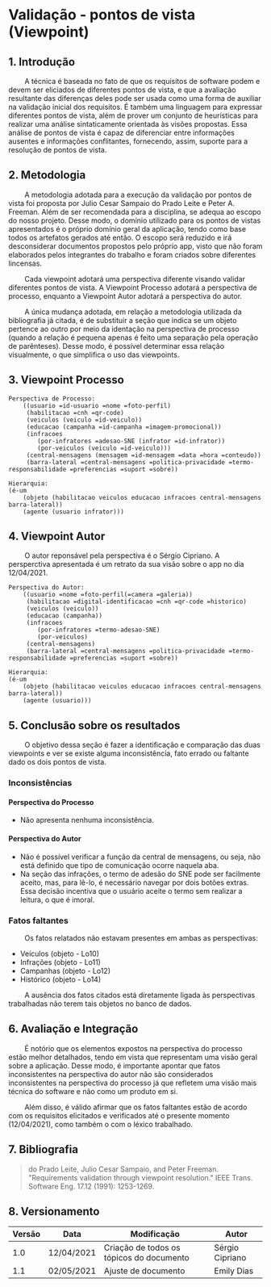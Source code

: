 # Validação - pontos de vista (Viewpoint)

## 1. Introdução
&emsp;&emsp; A técnica é baseada no fato de que os requisitos de software podem e devem ser eliciados de diferentes pontos de vista, e que a avaliação resultante das diferenças deles pode ser usada como uma forma de auxiliar na validação inicial dos requisitos. É também uma linguagem para expressar diferentes pontos de vista, além de prover um conjunto de heurísticas para realizar uma análise sintaticamente orientada às visões propostas. Essa análise de pontos de vista é capaz de diferenciar entre informações ausentes e informações conflitantes, fornecendo, assim, suporte para a resolução de pontos de vista.

## 2. Metodologia
&emsp;&emsp; A metodologia adotada para a execução da validação por pontos de vista foi proposta por Julio Cesar Sampaio do Prado Leite e Peter A. Freeman. Além de ser recomendada para a disciplina, se adequa ao escopo do nosso projeto. Desse modo, o domínio utilizado para os pontos de vistas apresentados é o próprio domínio geral da aplicação, tendo como base todos os artefatos gerados até então. O escopo será reduzido e irá desconsiderar documentos propostos pelo próprio app, visto que não foram elaborados pelos integrantes do trabalho e foram criados sobre diferentes lincensas.

&emsp;&emsp; Cada viewpoint adotará uma perspectiva diferente visando validar diferentes pontos de vista. A Viewpoint Processo adotará a perspectiva de processo, enquanto a Viewpoint Autor adotará a perspectiva do autor.

&emsp;&emsp; A única mudança adotada, em relação a metodologia utilizada da bibliografia já citada, é de substituir a seção que indica se um objeto pertence ao outro por meio da identação na perspectiva de processo (quando a relação é pequena apenas é feito uma separação pela operação de parênteses). Desse modo, é possível determinar essa relação visualmente, o que simplifica o uso das viewpoints.

## 3. Viewpoint Processo

```
Perspectiva de Processo:
    ((usuario =id-usuario =nome =foto-perfil)
     (habilitacao =cnh =qr-code)
     (veiculos (veiculo =id-veiculo))
     (educacao (campanha =id-campanha =imagem-promocional))
     (infracoes
        (por-infratores =adesao-SNE (infrator =id-infrator))
        (por-veiculos (veiculo =id-veiculo)))
     (central-mensagens (mensagem =id-mensagem =data =hora =conteudo))
     (barra-lateral =central-mensagens =politica-privacidade =termo-responsabilidade =preferencias =suport =sobre))

Hierarquia:
(é-um
    (objeto (habilitacao veiculos educacao infracoes central-mensagens barra-lateral))
    (agente (usuario infrator)))
```

## 4. Viewpoint Autor
&emsp;&emsp; O autor reponsável pela perspectiva é o Sérgio Cipriano. A persperctiva apresentada é um retrato da sua visão sobre o app no dia 12/04/2021.

```
Perspectiva do Autor:
    ((usuario =nome =foto-perfil(=camera =galeria))
     (habilitacao =digital-identificacao =cnh =qr-code =historico)
     (veiculos (veiculo))
     (educacao (campanha))
     (infracoes
        (por-infratores =termo-adesao-SNE)
        (por-veiculos)
     (central-mensagens)
     (barra-lateral =central-mensagens =politica-privacidade =termo-responsabilidade =preferencias =suport =sobre))

Hierarquia:
(é-um
    (objeto (habilitacao veiculos educacao infracoes central-mensagens barra-lateral))
    (agente (usuario)))
```

## 5. Conclusão sobre os resultados
&emsp;&emsp; O objetivo dessa seção é fazer a identificação e comparação das duas viewpoints e ver se existe alguma inconsistência, fato errado ou faltante dado os dois pontos de vista.

### Inconsistências

#### Perspectiva do Processo

- Não apresenta nenhuma inconsistência.

#### Perspectiva do Autor

- Não é possível verificar a função da central de mensagens, ou seja, não está definido que tipo de comunicação ocorre naquela aba.
- Na seção das infrações, o termo de adesão do SNE pode ser facilmente aceito, mas, para lê-lo, é necessário navegar por dois botões extras. Essa decisão incentiva que o usuário aceite o termo sem realizar a leitura, o que é imoral.

### Fatos faltantes
&emsp;&emsp; Os fatos relatados não estavam presentes em ambas as perspectivas:

- Veículos (objeto - Lo10)
- Infrações (objeto - Lo11)
- Campanhas (objeto - Lo12)
- Histórico (objeto - Lo14)

&emsp;&emsp; A ausência dos fatos citados está diretamente ligada às perspectivas trabalhadas não terem tais objetos no banco de dados.

## 6. Avaliação e Integração
&emsp;&emsp; É notório que os elementos expostos na perspectiva do processo estão melhor detalhados, tendo em vista que representam uma visão geral sobre a aplicação. Desse modo, é importante apontar que fatos inconsistentes na perspectiva do autor não são considerados inconsistentes na perspectiva do processo já que refletem uma visão mais técnica do software e não como um produto em si.

&emsp;&emsp; Além disso, é válido afirmar que os fatos faltantes estão de acordo com os requisitos elicitados e verificados até o presente momento (12/04/2021), como também o com o léxico trabalhado.

## 7. Bibliografia

> do Prado Leite, Julio Cesar Sampaio, and Peter Freeman. "Requirements validation through viewpoint resolution." IEEE Trans. Software Eng. 17.12 (1991): 1253-1269.

## 8. Versionamento

| Versão | Data | Modificação | Autor |
|--|--|--|--|
| 1.0 | 12/04/2021 | Criação de todos os tópicos do documento | Sérgio Cipriano |
|  1.1   | 02/05/2021 | Ajuste de documento | Emily Dias |